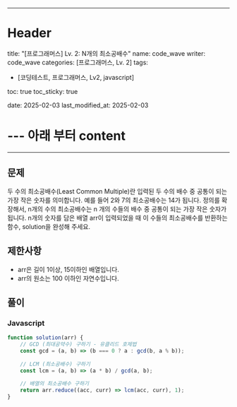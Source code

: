 
---
# Header
title: "[프로그래머스] Lv. 2: N개의 최소공배수"
name: code_wave
writer: code_wave
categories: [프로그래머스, Lv. 2]
tags:
- [코딩테스트, 프로그래머스, Lv2, javascript]

toc: true
toc_sticky: true

date: 2025-02-03
last_modified_at: 2025-02-03

# --- 아래 부터 content
---

## 문제
두 수의 최소공배수(Least Common Multiple)란 입력된 두 수의 배수 중 공통이 되는 가장 작은 숫자를 의미합니다. 예를 들어 2와 7의 최소공배수는 14가 됩니다. 정의를 확장해서, n개의 수의 최소공배수는 n 개의 수들의 배수 중 공통이 되는 가장 작은 숫자가 됩니다. n개의 숫자를 담은 배열 arr이 입력되었을 때 이 수들의 최소공배수를 반환하는 함수, solution을 완성해 주세요.

## 제한사항
- arr은 길이 1이상, 15이하인 배열입니다.
- arr의 원소는 100 이하인 자연수입니다.

## 풀이
### Javascript
```js
function solution(arr) {
    // GCD (최대공약수) 구하기 - 유클리드 호제법
    const gcd = (a, b) => (b === 0 ? a : gcd(b, a % b));
  
    // LCM (최소공배수) 구하기
    const lcm = (a, b) => (a * b) / gcd(a, b);
  
    // 배열의 최소공배수 구하기
    return arr.reduce((acc, curr) => lcm(acc, curr), 1);
}
```
